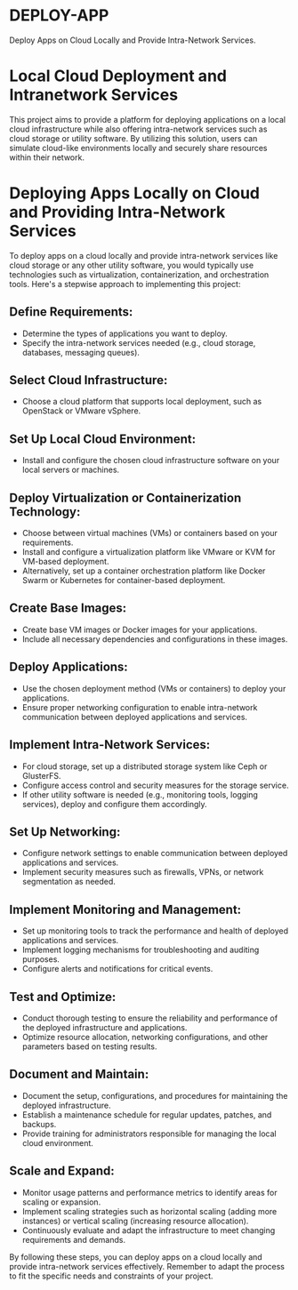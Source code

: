 # DEPLOY-APP
Deploy Apps on Cloud Locally and Provide Intra-Network Services.

# Local Cloud Deployment and Intranetwork Services

This project aims to provide a platform for deploying applications on a local cloud infrastructure while also offering intra-network services such as cloud storage or utility software. By utilizing this solution, users can simulate cloud-like environments locally and securely share resources within their network.

# Deploying Apps Locally on Cloud and Providing Intra-Network Services

To deploy apps on a cloud locally and provide intra-network services like cloud storage or any other utility software, you would typically use technologies such as virtualization, containerization, and orchestration tools. Here's a stepwise approach to implementing this project:

## Define Requirements:

- Determine the types of applications you want to deploy.
- Specify the intra-network services needed (e.g., cloud storage, databases, messaging queues).

## Select Cloud Infrastructure:

- Choose a cloud platform that supports local deployment, such as OpenStack or VMware vSphere.

## Set Up Local Cloud Environment:

- Install and configure the chosen cloud infrastructure software on your local servers or machines.

## Deploy Virtualization or Containerization Technology:

- Choose between virtual machines (VMs) or containers based on your requirements.
- Install and configure a virtualization platform like VMware or KVM for VM-based deployment.
- Alternatively, set up a container orchestration platform like Docker Swarm or Kubernetes for container-based deployment.

## Create Base Images:

- Create base VM images or Docker images for your applications.
- Include all necessary dependencies and configurations in these images.

## Deploy Applications:

- Use the chosen deployment method (VMs or containers) to deploy your applications.
- Ensure proper networking configuration to enable intra-network communication between deployed applications and services.

## Implement Intra-Network Services:

- For cloud storage, set up a distributed storage system like Ceph or GlusterFS.
- Configure access control and security measures for the storage service.
- If other utility software is needed (e.g., monitoring tools, logging services), deploy and configure them accordingly.

## Set Up Networking:

- Configure network settings to enable communication between deployed applications and services.
- Implement security measures such as firewalls, VPNs, or network segmentation as needed.

## Implement Monitoring and Management:

- Set up monitoring tools to track the performance and health of deployed applications and services.
- Implement logging mechanisms for troubleshooting and auditing purposes.
- Configure alerts and notifications for critical events.

## Test and Optimize:

- Conduct thorough testing to ensure the reliability and performance of the deployed infrastructure and applications.
- Optimize resource allocation, networking configurations, and other parameters based on testing results.

## Document and Maintain:

- Document the setup, configurations, and procedures for maintaining the deployed infrastructure.
- Establish a maintenance schedule for regular updates, patches, and backups.
- Provide training for administrators responsible for managing the local cloud environment.

## Scale and Expand:

- Monitor usage patterns and performance metrics to identify areas for scaling or expansion.
- Implement scaling strategies such as horizontal scaling (adding more instances) or vertical scaling (increasing resource allocation).
- Continuously evaluate and adapt the infrastructure to meet changing requirements and demands.

By following these steps, you can deploy apps on a cloud locally and provide intra-network services effectively. Remember to adapt the process to fit the specific needs and constraints of your project.

